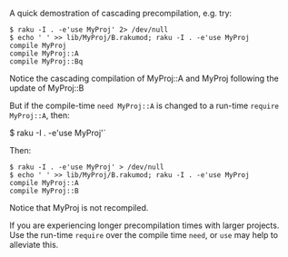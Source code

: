 A quick demostration of cascading precompilation, e.g. try:

```
$ raku -I . -e'use MyProj' 2> /dev/null
$ echo ' ' >> lib/MyProj/B.rakumod; raku -I . -e'use MyProj
compile MyProj
compile MyProj::A
compile MyProj::Bq
```

Notice the cascading compilation of MyProj::A and MyProj following the update of MyProj::B

But if the compile-time `need MyProj::A` is changed to a run-time `require MyProj::A`, then:

$ raku -I . -e'use MyProj'`

Then:
```
$ raku -I . -e'use MyProj' > /dev/null
$ echo ' ' >> lib/MyProj/B.rakumod; raku -I . -e'use MyProj
compile MyProj::A
compile MyProj::B
```

Notice that MyProj is not recompiled.

If you are experiencing longer precompilation times with larger projects.
Use the run-time `require` over the compile time `need`, or `use` may help
to alleviate this.


